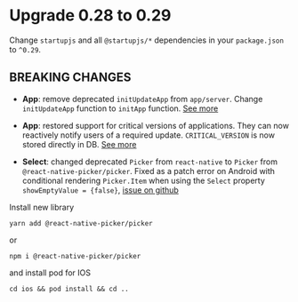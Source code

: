 # Upgrade 0.28 to 0.29

Change `startupjs` and all `@startupjs/*` dependencies in your `package.json` to `^0.29`.

## BREAKING CHANGES
- **App**: remove deprecated `initUpdateApp` from `app/server`. Change `initUpdateApp` function to `initApp` function. [See more](https://github.com/startupjs/startupjs/tree/master/packages/app)

- **App**: restored support for critical versions of applications. They can now reactively notify users of a required update. `CRITICAL_VERSION` is now stored directly in DB. [See more](https://github.com/startupjs/startupjs/tree/master/packages/app)

- **Select**: changed deprecated `Picker` from `react-native` to `Picker` from `@react-native-picker/picker`. Fixed as a patch error on Android with conditional rendering `Picker.Item` when using the `Select` property `showEmptyValue = {false}`, [issue on github](https://github.com/react-native-picker/picker/issues/175)

Install new library

```
yarn add @react-native-picker/picker
```

or

```
npm i @react-native-picker/picker
```

and install pod for IOS

```
cd ios && pod install && cd ..
```
